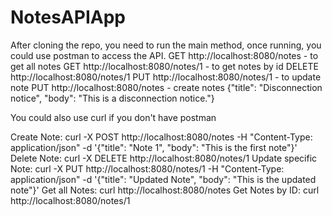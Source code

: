 # NotesAPIApp

After cloning the repo, you need to run the main method, once running, you could use postman to access the API. 
GET http://localhost:8080/notes - to get all notes 
GET http://localhost:8080/notes/1 - to get notes by id
DELETE http://localhost:8080/notes/1
PUT http://localhost:8080/notes/1 - to update note
PUT http://localhost:8080/notes - create notes 
{"title": "Disconnection notice", "body": "This is a disconnection notice."}

You could also use curl if you don't have postman 

Create Note:
curl -X POST http://localhost:8080/notes -H "Content-Type: application/json" -d '{"title": "Note 1", "body": "This is the first note"}'
Delete Note:
curl -X DELETE http://localhost:8080/notes/1
Update specific Note:
curl -X PUT http://localhost:8080/notes/1 -H "Content-Type: application/json" -d '{"title": "Updated Note", "body": "This is the updated note"}'
Get all Notes:
curl http://localhost:8080/notes
Get Notes by ID: 
curl http://localhost:8080/notes/1


